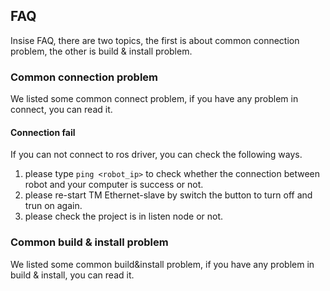 ## __FAQ__

Insise FAQ, there are two topics, the first is about common connection problem, the other is build & install problem.

### Common connection problem
We listed some common connect problem, if you have any problem in connect, you can read it.

#### Connection fail
If you can not connect to ros driver, you can check the following ways.
1. please type `ping <robot_ip>` to check whether the connection between robot and your computer is success or not.
2. please re-start TM Ethernet-slave by switch the button to turn off and trun on again.
3. please check the project is in listen node or not.

### Common build & install problem
We listed some common build&install problem, if you have any problem in build & install, you can read it.
